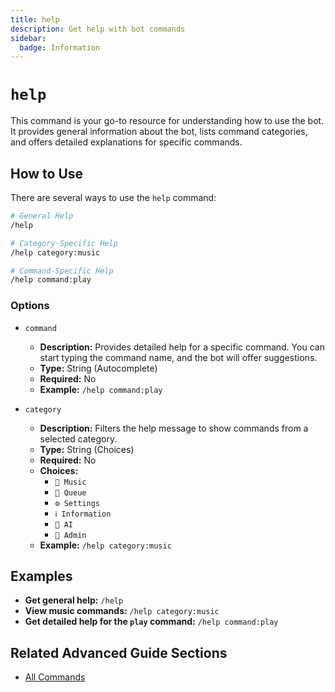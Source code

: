 ```yaml
---
title: help
description: Get help with bot commands
sidebar:
  badge: Information
---
```


# `help`

This command is your go-to resource for understanding how to use the bot. It provides general information about the bot, lists command categories, and offers detailed explanations for specific commands.

## How to Use

There are several ways to use the `help` command:

```sh
# General Help
/help

# Category-Specific Help
/help category:music

# Command-Specific Help
/help command:play
```

### Options

*   `command`
    *   **Description:** Provides detailed help for a specific command. You can start typing the command name, and the bot will offer suggestions.
    *   **Type:** String (Autocomplete)
    *   **Required:** No
    *   **Example:** `/help command:play`

*   `category`
    *   **Description:** Filters the help message to show commands from a selected category.
    *   **Type:** String (Choices)
    *   **Required:** No
    *   **Choices:**
        *   `🎵 Music`
        *   `📜 Queue`
        *   `⚙️ Settings`
        *   `ℹ️ Information`
        *   `🤖 AI`
        *   `👑 Admin`
    *   **Example:** `/help category:music`

## Examples

*   **Get general help:** `/help`
*   **View music commands:** `/help category:music`
*   **Get detailed help for the `play` command:** `/help command:play`

## Related Advanced Guide Sections

*   [All Commands](/DeepQuasar/commands)